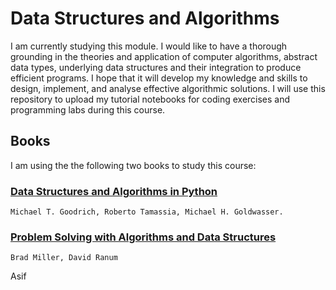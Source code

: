 # Data Structures and Algorithms

I am currently studying this module. I would like to have a thorough grounding in the theories and application of computer algorithms, abstract data types, underlying data structures and their integration to produce efficient programs. I  hope that it will develop my knowledge and skills to design, implement,
and analyse effective algorithmic solutions.
I will use this repository to upload my tutorial notebooks for coding exercises and programming labs during this course.  


## Books 
I am using the the following two books to study this course:

### [Data Structures and Algorithms in Python](https://www.wiley.com/college/goodrich) 
    Michael T. Goodrich, Roberto Tamassia, Michael H. Goldwasser.

### [Problem Solving with Algorithms and Data Structures](https://runestone.academy/runestone/books/published/pythonds/index.html) 
    Brad Miller, David Ranum  

Asif

